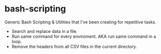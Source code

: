 bash-scripting
==============

Generic Bash Scripting & Utilities that I've been creating for repetitive tasks.

* Search and replace data in a file.
* Run same command for every enviroment. AKA run same command in a loop.
* Remove the headers from all CSV files in the current directory.
